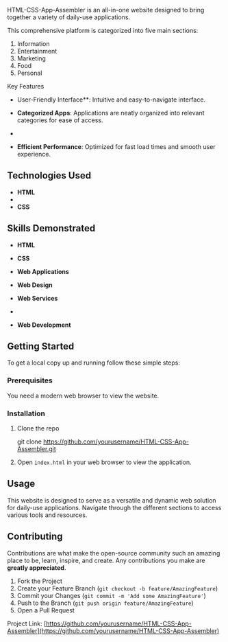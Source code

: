 HTML-CSS-App-Assembler is an all-in-one website designed to bring together a variety of daily-use applications.

This comprehensive platform is categorized into five main sections:

1. Information
2. Entertainment
3. Marketing
4. Food
5. Personal

Key Features

- User-Friendly Interface**: Intuitive and easy-to-navigate interface.
  
- **Categorized Apps**: Applications are neatly organized into relevant categories for ease of access.
- 
- **Efficient Performance**: Optimized for fast load times and smooth user experience.

## Technologies Used

- **HTML**
- 
- **CSS**

## Skills Demonstrated

- **HTML**
  
- **CSS**
  
- **Web Applications**
  
- **Web Design**
  
- **Web Services**
- 
- **Web Development**

## Getting Started

To get a local copy up and running follow these simple steps:

### Prerequisites

You need a modern web browser to view the website.

### Installation

1. Clone the repo
   
   git clone https://github.com/yourusername/HTML-CSS-App-Assembler.git

2. Open `index.html` in your web browser to view the application.

## Usage

This website is designed to serve as a versatile and dynamic web solution for daily-use applications. Navigate through the different sections to access various tools and resources.

## Contributing

Contributions are what make the open-source community such an amazing place to be, learn, inspire, and create. Any contributions you make are **greatly appreciated**.

1. Fork the Project
3. Create your Feature Branch (`git checkout -b feature/AmazingFeature`)
4. Commit your Changes (`git commit -m 'Add some AmazingFeature'`)
5. Push to the Branch (`git push origin feature/AmazingFeature`)
6. Open a Pull Request


Project Link: [https://github.com/yourusername/HTML-CSS-App-Assembler](https://github.com/yourusername/HTML-CSS-App-Assembler)
